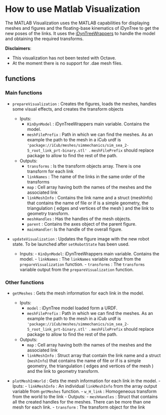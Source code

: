 # How to use Matlab Visualization
The MATLAB Visualization uses the MATLAB capabilities for displaying meshes and figures and the floating-base kinematics of iDynTree to get the new poses of the links.
It uses the [iDynTreeWrappers](../bindings/matlab/%2BiDynTreeWrappers) to handle the model and obtaining the required transforms.

**Disclaimers**:
- This visualization has not been tested with Octave.
- At the moment there is no support for .dae mesh files.

## functions
### Main functions
- `prepareVisualization` : Creates the figures, loads the meshes, handles some visual effects, and creates the transform objects
    - Iputs:
        - `KinDynModel` : iDynTreeWrappers main variable. Contains the model.
        - `meshFilePrefix` : Path in which we can find the meshes. As an example the path to the mesh in a iCub urdf is `'package://iCub/meshes/simmechanics/sim_sea_2-5_root_link_prt-binary.stl'
`. `meshFilePrefix` should replace package to allow to find the rest of the path.
    - Outputs:
        - `transforms` : Is the transform objects array. There is one transform for each link
        - `linkNames`  : The name of the links in the same order of the transforms
        - `map`       : Cell array having both the names of the meshes and the associated link
        - `linkMeshInfo` : Contains the link name and a struct (meshInfo) that contains the name of file or if is a simple geometry, the triangulation ( edges and vertices of the mesh ) and the link to geometry transform.
        - `meshHandles` : Has the handles of the mesh objects.
        - `parent`     : Contains the axes object of the parent figure.
        - `mainHandler`: Is the handle of the overall figure.

- `updateVisualization` : Updates the figure image with the new robot state. To be launched after `setRobotState` has been used.
    - Inputs:
          - `KinDynModel`: iDynTreeWrappers main variable. Contains the model.
          - `linkNames`  : The `linkNames` variable output from the `prepareVisualization` function.
          - `transforms` : The `transforms` variable output from the `prepareVisualization` function.

### Other functions
- `getMeshes` : Gets the mesh information for each link in the model.
    - Iputs:
        - `model` : iDynTree model loaded form a URDF.
        - `meshFilePrefix` : Path in which we can find the meshes. As an example the path to the mesh in a iCub urdf is `'package://iCub/meshes/simmechanics/sim_sea_2-5_root_link_prt-binary.stl'
`. `meshFilePrefix` should replace package to allow to find the rest of the path.
    - Outputs:
        - `map`        : Cell array having both the names of the meshes and the associated link
        - `linkMeshInfo` : Struct array that contain the link name and a struct (`meshInfo`) that contains the name of file or if is a simple geometry, the triangulation ( edges and vertices of the mesh ) and the link to geometry transform.

- `plotMeshInWorld` : Gets the mesh information for each link in the model.
            - Iputs:
                - `linkMeshInfo` : An individual `linkMeshInfo` from the array output variable from `getMeshes` function.
                - `w_H_link` : Homogeneous transform from the world to the link
            - Outputs:
                - `meshHandles`  : Struct that contains all the created handles for the meshes. There can be more than one mesh for each link.
                - `transform`            : The transform object for the link
